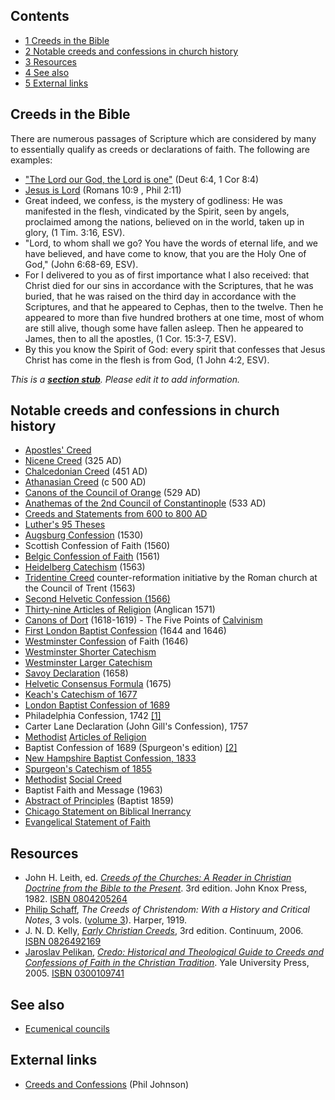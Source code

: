 ## Contents

-   [1 Creeds in the Bible](#Creeds_in_the_Bible)
-   [2 Notable creeds and confessions in church history](#Notable_creeds_and_confessions_in_church_history)
-   [3 Resources](#Resources)
-   [4 See also](#See_also)
-   [5 External links](#External_links)

## Creeds in the Bible

There are numerous passages of Scripture which are considered by
many to essentially qualify as creeds or declarations of faith. The
following are examples:

-   ["The Lord our God, the Lord is one"](Monotheism "Monotheism")
    (Deut 6:4, 1 Cor 8:4)
-   [Jesus is Lord](Jesus_is_Lord "Jesus is Lord") (Romans 10:9 ,
    Phil 2:11)
-   Great indeed, we confess, is the mystery of godliness: He was
    manifested in the flesh, vindicated by the Spirit, seen by angels,
    proclaimed among the nations, believed on in the world, taken up in
    glory, (1 Tim. 3:16, ESV).
-   "Lord, to whom shall we go? You have the words of eternal life,
    and we have believed, and have come to know, that you are the Holy
    One of God," (John 6:68-69, ESV).
-   For I delivered to you as of first importance what I also
    received: that Christ died for our sins in accordance with the
    Scriptures, that he was buried, that he was raised on the third day
    in accordance with the Scriptures, and that he appeared to Cephas,
    then to the twelve. Then he appeared to more than five hundred
    brothers at one time, most of whom are still alive, though some
    have fallen asleep. Then he appeared to James, then to all the
    apostles, (1 Cor. 15:3-7, ESV).
-   By this you know the Spirit of God: every spirit that confesses
    that Jesus Christ has come in the flesh is from God, (1 John 4:2,
    ESV).

*This is a **[section stub](http://www.theopedia.com/Category:Theopedia_sectionstubs "Category:Theopedia sectionstubs")**. Please edit it to add information.*
## Notable creeds and confessions in church history

-   [Apostles' Creed](Apostles'_Creed "Apostles' Creed")
-   [Nicene Creed](Nicene_Creed "Nicene Creed") (325 AD)
-   [Chalcedonian Creed](Chalcedonian_Creed "Chalcedonian Creed")
    (451 AD)
-   [Athanasian Creed](Athanasian_Creed "Athanasian Creed") (c 500
    AD)
-   [Canons of the Council of Orange](Canons_of_the_Council_of_Orange "Canons of the Council of Orange")
    (529 AD)
-   [Anathemas of the 2nd Council of Constantinople](http://www.ondoctrine.com/2catec02.htm)
    (533 AD)
-   [Creeds and Statements from 600 to 800 AD](http://www.iclnet.org/pub/resources/text/history/creeds.later.txt)
-   [Luther's 95 Theses](95_Theses "95 Theses")
-   [Augsburg Confession](Augsburg_Confession "Augsburg Confession")
    (1530)
-   Scottish Confession of Faith (1560)
-   [Belgic Confession of Faith](Belgic_Confession_of_Faith "Belgic Confession of Faith")
    (1561)
-   [Heidelberg Catechism](Heidelberg_Catechism "Heidelberg Catechism")
    (1563)
-   [Tridentine Creed](Tridentine_Creed "Tridentine Creed")
    counter-reformation initiative by the Roman church at the Council
    of Trent (1563)
-   [Second Helvetic Confession (1566)](http://www.creeds.net/helvetic/)
-   [Thirty-nine Articles of Religion](Articles_of_Religion_(Anglican) "Articles of Religion (Anglican)")
    (Anglican 1571)
-   [Canons of Dort](Canons_of_Dort "Canons of Dort") (1618-1619) -
    The Five Points of [Calvinism](Calvinism "Calvinism")
-   [First London Baptist Confession](First_London_Baptist_Confession "First London Baptist Confession")
    (1644 and 1646)
-   [Westminster Confession](Westminster_Confession "Westminster Confession")
    of Faith (1646)
-   [Westminster Shorter Catechism](Westminster_Shorter_Catechism "Westminster Shorter Catechism")
-   [Westminster Larger Catechism](http://www.bethelopc.org/lc.asp)
-   [Savoy Declaration](Savoy_Declaration "Savoy Declaration")
    (1658)
-   [Helvetic Consensus Formula](Helvetic_Consensus_Formula "Helvetic Consensus Formula")
    (1675)
-   [Keach's Catechism of 1677](http://www.creeds.net/baptists/keach.htm)
-   [London Baptist Confession of 1689](London_Baptist_Confession_of_1689 "London Baptist Confession of 1689")
-   Philadelphia Confession, 1742
    [[1]](http://www.spurgeon.org/~phil/creeds/phila.htm)
-   Carter Lane Declaration (John Gill's Confession), 1757
-   [Methodist](Methodism "Methodism")
    [Articles of Religion](Articles_of_Religion_(Methodist) "Articles of Religion (Methodist)")
-   Baptist Confession of 1689 (Spurgeon's edition)
    [[2]](http://www.spurgeon.org/~phil/creeds/bcof.htm)
-   [New Hampshire Baptist Confession, 1833](http://www.spurgeon.org/~phil/creeds/nh_conf.htm)
-   [Spurgeon's Catechism of 1855](http://www.grace.org.uk/faith/spurgeon.html)
-   [Methodist](Methodism "Methodism")
    [Social Creed](Social_Creed_(Methodist) "Social Creed (Methodist)")
-   Baptist Faith and Message (1963)
-   [Abstract of Principles](Abstract_of_Principles "Abstract of Principles")
    (Baptist 1859)
-   [Chicago Statement on Biblical Inerrancy](Chicago_Statement_on_Biblical_Inerrancy "Chicago Statement on Biblical Inerrancy")
-   [Evangelical Statement of Faith](Evangelical_Statement_of_Faith "Evangelical Statement of Faith")

## Resources

-   John H. Leith, ed.
    *[Creeds of the Churches: A Reader in Christian Doctrine from the Bible to the Present](http://www.google.com/books?id=saFgJRjaPwcC&printsec=frontcover)*.
    3rd edition. John Knox Press, 1982.
    [ISBN 0804205264](http://www.theopedia.com/Special:BookSources/0804205264)
-   [Philip Schaff](Philip_Schaff "Philip Schaff"),
    *The Creeds of Christendom: With a History and Critical Notes*, 3
    vols.
    ([volume 3](http://www.google.com/books?id=V0QCAAAAYAAJ&printsec=titlepage)).
    Harper, 1919.
-   J. N. D. Kelly,
    *[Early Christian Creeds](http://www.google.com/books?id=Titk-TEYqD4C&printsec=frontcover)*,
    3rd edition. Continuum, 2006.
    [ISBN 0826492169](http://www.theopedia.com/Special:BookSources/0826492169)
-   [Jaroslav Pelikan](Jaroslav_Pelikan "Jaroslav Pelikan"),
    *[Credo: Historical and Theological Guide to Creeds and Confessions of Faith in the Christian Tradition](http://www.google.com/books?id=QqrdwBEB0SsC&printsec=frontcover)*.
    Yale University Press, 2005.
    [ISBN 0300109741](http://www.theopedia.com/Special:BookSources/0300109741)

## See also

-   [Ecumenical councils](Ecumenical_councils "Ecumenical councils")

## External links

-   [Creeds and Confessions](http://www.spurgeon.org/~phil/creeds.htm)
    (Phil Johnson)



